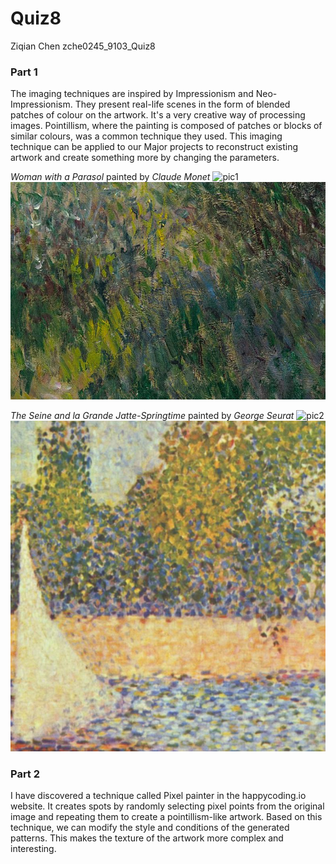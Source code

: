 # Quiz8
Ziqian Chen zche0245_9103_Quiz8
### Part 1
The imaging techniques are inspired by Impressionism and Neo-Impressionism. They present real-life scenes in the form of blended patches of colour on the artwork. It's a very creative way of processing images. Pointillism, where the painting is composed of patches or blocks of similar colours, was a common technique they used.
This imaging technique can be applied to our Major projects to reconstruct existing artwork and create something more by changing the parameters.

*Woman with a Parasol* painted by *Claude Monet*
![pic1](readmeImages/pic1.jpg)
![pic1Detail](readmeImages/pic1Detail.png)

*The Seine and la Grande Jatte-Springtime* painted by *George Seurat*
![pic2](readmeImages/pic2.jpg)
![pic2Detail](readmeImages/pic2Detail.png)

### Part 2
I have discovered a technique called Pixel painter in the happycoding.io website. It creates spots by randomly selecting pixel points from the original image and repeating them to create a pointillism-like artwork.
Based on this technique, we can modify the style and conditions of the generated patterns. This makes the texture of the artwork more complex and interesting.

